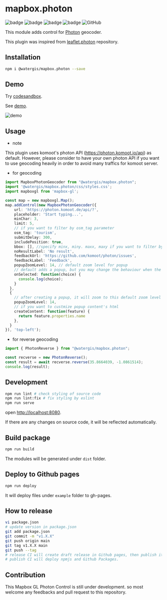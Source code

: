# mapbox.photon

![badge](https://github.com/watergis/mapbox.photon/workflows/build/badge.svg)
![badge](https://github.com/watergis/mapbox.photon/workflows/deploy%20gh-pages/badge.svg)
![badge](https://github.com/watergis/mapbox.photon/workflows/Release%20Draft/badge.svg)
![badge](https://github.com/watergis/mapbox.photon/workflows/Node.js%20Package/badge.svg)
![GitHub](https://img.shields.io/github/license/watergis/mapbox.photon)

This module adds control for [Photon](https://github.com/komoot/photon) geocoder.

This plugin was inspired from [leaflet.photon](https://github.com/komoot/leaflet.photon) repository.

## Installation

```bash
npm i @watergis/mapbox.photon --save
```

## Demo

Try [codesandbox](https://codesandbox.io/s/mapboxphoton-xzmyv).

See [demo](https://watergis.github.io/mapbox.photon/#12/-1.08551/35.87063).

![demo](./demo.gif)
## Usage

- note

This plugin uses komoot's photon API (https://photon.komoot.io/api) as default. However, please consider to have your own photon API if you want to use geocoding heavily in order to avoid many traffics for komoot server.

- for geocoding

```ts
import MapboxPhotonGeocoder from "@watergis/mapbox.photon";
import '@watergis/mapbox.photon/css/styles.css';
import mapboxgl from 'mapbox-gl';

const map = new mapboxgl.Map();
map.addControl(new MapboxPhotonGeocoder({
    url: 'https://photon.komoot.de/api/?',
    placeholder: 'Start typing...',
    minChar: 3,
    limit: 5,
    // if you want to filter by osm_tag parameter
    osm_tag: 'tourism',
    submitDelay: 300,
    includePosition: true,
    bbox: [], //specify minx, miny. maxx, maxy if you want to filter by particular area
    noResultLabel: 'No result',
    feedbackUrl: 'https://github.com/komoot/photon/issues',
    feedbackLabel: 'Feedback',
    popupZoomLevel: 14, // default zoom level for popup
    // default adds a popup, but you may change the behaviour when the POI was selected.
    onSelected: function(choice) {
      console.log(choice);
    }
  },
  {
    // after creating a popup, it will zoom to this default zoom level
    popupZoomLevel: 14,
    // if you want to custmize popup content's html
    createContent: function(feature) {
      return feature.properties.name
    },
  }
}), 'top-left');
```

- for reverse geocoding

```ts
import { PhotonReverse } from "@watergis/mapbox.photon";

const recverse = new PhotonReverse();
const result = await recverse.reverse(35.8664039, -1.0861514);
console.log(result);
```

## Development

```bash
npm run lint # check styling of source code
npm run lint:fix # fix styling by eslint
npm run serve
```

open [http://localhost:8080](http://localhost:8080).

If there are any changes on source code, it will be reflected automatically.

## Build package

```bash
npm run build
```

The modules will be generated under `dist` folder.

## Deploy to Github pages

```bash
npm run deploy
```

It will deploy files under `example` folder to gh-pages.

## How to release

```zsh
vi package.json
# update version in package.json
git add package.json
git commit -m "v1.X.X"
git push origin main
git tag v1.X.X main
git push --tag
# release CI will create draft release in Github pages, then publish it if it is ready.
# publish CI will deploy npmjs and Github Packages.
```

## Contribution

This Mapbox GL Photon Control is still under development. so most welcome any feedbacks and pull request to this repository.
